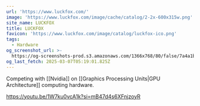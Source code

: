 ```yaml
---
url: 'https://www.luckfox.com/'
image: 'https://www.luckfox.com/image/cache/catalog/2-2x-600x315w.png'
site_name: LUCKFOX
title: LUCKFOX
favicon: 'https://www.luckfox.com/image/catalog/luckfox-ico.png'
tags:
  - Hardware
og_screenshot_url: >-
  https://og-screenshots-prod.s3.amazonaws.com/1366x768/80/false/7a4a1bdfcd877d9213df194ae078c1aa19b9ffb4c16defca20090d84d9bcd146.jpeg
og_last_fetch: 2025-03-07T05:19:01.825Z
---
```

Competing with [[Nvidia]] on [[Graphics Processing Units|GPU Architecture]] computing hardware. 

https://youtu.be/1W7ku0vcA1k?si=mB47d4s6XFnjzoyR
